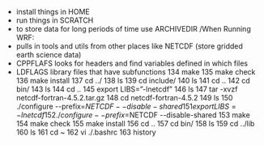 - install things in HOME
- run things in SCRATCH
- to store data for long periods of time use ARCHIVEDIR
/When Running WRF:
- pulls in tools and utils from other places like NETCDF (store gridded earth science data)
- CPPFLAFS looks for headers and find variables defined in which files
- LDFLAGS library files that have subfunctions
  134  make
  135  make check
  136  make install
  137  cd ../
  138  ls
  139  cd include/
  140  ls
  141  cd ..
  142  cd bin/
  143  ls
  144  cd ..
  145  export LIBS=”-lnetcdf”
  146  ls
  147  tar -xvzf netcdf-fortran-4.5.2.tar.gz
  148  cd netcdf-fortran-4.5.2
  149  ls
  150  ./configure --prefix=$NETCDF --disable-shared
  151  export LIBS=-lnetcdf
  152  ./configure --prefix=$NETCDF --disable-shared
  153  make
  154  make check
  155  make install
  156  cd ..
  157  cd bin/
  158  ls
  159  cd ../lib
  160  ls
  161  cd ~
  162  vi ./.bashrc
  163  history